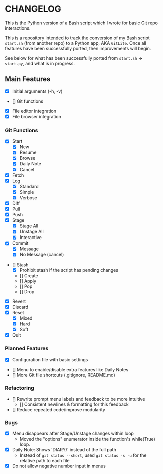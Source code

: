 # CHANGELOG

This is the Python version of a Bash script which I wrote for basic Git repo interactions.

This is a repository intended to track the conversion of my Bash script `start.sh` (from another repo) to a Python app, AKA `GitLite`. Once all features have been successfully ported, then improvements will begin.

See below for what has been successfully ported from `start.sh` -> `start.py`, and what is in progress.

## Main Features

- [x] Initial arguments (-h, -v)
- [] Git functions
- [x] File editor integration
- [x] File browser integration

### Git Functions

- [x] Start
  - [x] New
  - [x] Resume
  - [x] Browse
  - [x] Daily Note
  - [x] Cancel
- [x] Fetch
- [x] Log
  - [x] Standard
  - [x] Simple
  - [x] Verbose
- [x] Diff
- [x] Pull
- [x] Push
- [x] Stage
  - [x] Stage All
  - [x] Unstage All
  - [x] Interactive
- [x] Commit
  - [x] Message
  - [x] No Message (cancel)
- [] Stash
  - [x] Prohibit stash if the script has pending changes
  - [] Create
  - [] Apply
  - [] Pop
  - [] Drop
- [x] Revert
- [x] Discard
- [x] Reset
  - [x] Mixed
  - [x] Hard
  - [x] Soft
- [x] Quit

### Planned Features

- [x] Configuration file with basic settings
- [] Menu to enable/disable extra features like Daily Notes
- [] More Git file shortcuts (.gitignore, README.md)

### Refactoring

- [] Rewrite prompt menu labels and feedback to be more intuitive
  - [] Consistent newlines & formatting for this feedback
- [] Reduce repeated code/improve modularity

### Bugs

- [x] Menu disappears after Stage/Unstage changes within loop
  - Moved the "options" enumerator inside the function's while(True) loop.
- [x] Daily Note: Shows 'DIARY/' instead of the full path
  - Instead of `git status --short`, used `git status -s -u` for the relative path to each file
- [x] Do not allow negative number input in menus
